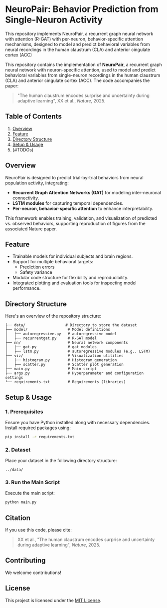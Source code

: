 # NeuroPair: Behavior Prediction from Single-Neuron Activity

This repository implements NeuroPair, a recurrent graph neural network with attention (R-GAT) with per-neuron, behavior-specific attention mechanisms, designed to model and predict behavioral variables from neural recordings in the human claustrum  (CLA) and anterior cingulate cortex (ACC)

This repository contains the implementation of **NeuroPair**, a recurrent graph neural network with neuron-specific attention, used to model and predict behavioral variables from single-neuron recordings in the human claustrum (CLA) and anterior cingulate cortex (ACC). The code accompanies the paper:

> "The human claustrum encodes surprise and uncertainty during adaptive learning", XX et al., *Nature*, 2025.

## Table of Contents

1. [Overview](#overview)
2. [Feature](#features)
3. [Directory Structure](#directory-structure)
4. [Setup & Usage](#setup--usage)
5. (#TODOs)

## Overview

NeuroPair is designed to predict trial-by-trial behaviors from neural population activity, integrating:

- **Recurrent Graph Attention Networks (GAT)** for modeling inter-neuronal connectivity.
- **LSTM modules** for capturing temporal dependencies.
- **Per-neuron, behavior-specific attention** to enhance interpretability.

This framework enables training, validation, and visualization of predicted vs. observed behaviors, supporting reproduction of figures from the associated Nature paper.

## Feature

- Trainable models for individual subjects and brain regions.
- Support for multiple behavioral targets:
  - Prediction errors
  - Safety variance
- Modular code structure for flexibility and reproducibility.
- Integrated plotting and evaluation tools for inspecting model performance.

## Directory Structure

Here's an overview of the repository structure:

```
├── data/                  # Directory to store the dataset
├── model/                  # Model definitions
│   ├── autoregressive.py   # autoregressive model
│   ├── recurrentgat.py     # R-GAT model 
├── nn/                     # Neural network components
│   ├── gat.py              # gat modules
│   ├── lstm.py             # autoregressive modules (e.g., LSTM)
├── viz/                    # Visualization utilities
│   ├── histogram.py        # Histogram generation
│   ├── scatter.py          # Scatter plot generation
├── main.py                 # Main script
├── args.py                 # Hyperparameter and configuration settings
└── requirements.txt        # Requirements (libraries)
```

## Setup & Usage

### 1. Prerequisites

Ensure you have Python installed along with necessary dependencies. Install required packages using:

```bash
pip install -r requirements.txt
```

### 2. Dataset

Place your dataset in the following directory structure:

```
../data/
```

### 3. Run the Main Script

Execute the main script:

```bash
python main.py
```

## Citation

If you use this code, please cite:

> XX et al., "The human claustrum encodes surprise and uncertainty during adaptive learning", *Nature*, 2025.

## Contributing

We welcome contributions!  

## License

This project is licensed under the [MIT License](LICENSE).
